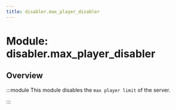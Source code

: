 ```yaml
---
title: disabler.max_player_disabler
---
```



# Module: disabler.max_player_disabler

## Overview
:::module
  This module disables the `max player limit` of the server.


:::
